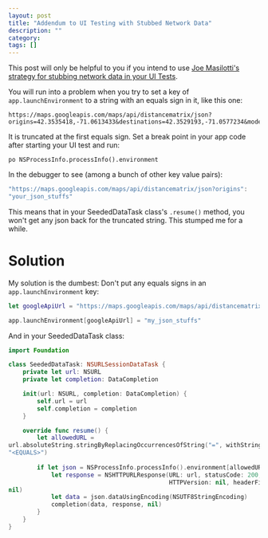 ```yaml
---
layout: post
title: "Addendum to UI Testing with Stubbed Network Data"
description: ""
category: 
tags: []
---
```


This post will only be helpful to you if you intend to use [Joe Masilotti's
strategy for stubbing network data in your UI Tests](http://masilotti.com/ui-testing-stub-network-data/).

You will run into a problem when you try to set a key of
`app.launchEnvironment` to a string with an equals sign in it, like this one:

```
https://maps.googleapis.com/maps/api/distancematrix/json?origins=42.3535418,-71.0613433&destinations=42.3529193,-71.0577234&mode=walking
```

It is truncated at the first equals sign. Set a break point in your app code after
starting your UI test and run:

```
po NSProcessInfo.processInfo().environment
```

In the debugger to see (among a bunch of other key value pairs):

```swift
"https://maps.googleapis.com/maps/api/distancematrix/json?origins":
"your_json_stuffs"
```

This means that in your SeededDataTask class's `.resume()` method, you won't
get any json back for the truncated string. This stumped me for a while.

# Solution

My solution is the dumbest: Don't put any equals signs in an
`app.launchEnvironment` key:

```swift
let googleApiUrl = "https://maps.googleapis.com/maps/api/distancematrix/json?origins=42.3535418,-71.0613433&destinations=42.3529193,-71.0577234&mode=walking".stringByReplacingOccurrencesOfString("=", withString: "<EQUALS>")

app.launchEnvironment[googleApiUrl] = "my_json_stuffs"
```

And in your SeededDataTask class:

```swift
import Foundation

class SeededDataTask: NSURLSessionDataTask {
    private let url: NSURL
    private let completion: DataCompletion

    init(url: NSURL, completion: DataCompletion) {
        self.url = url
        self.completion = completion
    }

    override func resume() {
        let allowedURL =
url.absoluteString.stringByReplacingOccurrencesOfString("=", withString:
"<EQUALS>")
        
        if let json = NSProcessInfo.processInfo().environment[allowedURL] {
            let response = NSHTTPURLResponse(URL: url, statusCode: 200,
                                             HTTPVersion: nil, headerFields:
nil)
            let data = json.dataUsingEncoding(NSUTF8StringEncoding)
            completion(data, response, nil)
        }
    }
}
```

